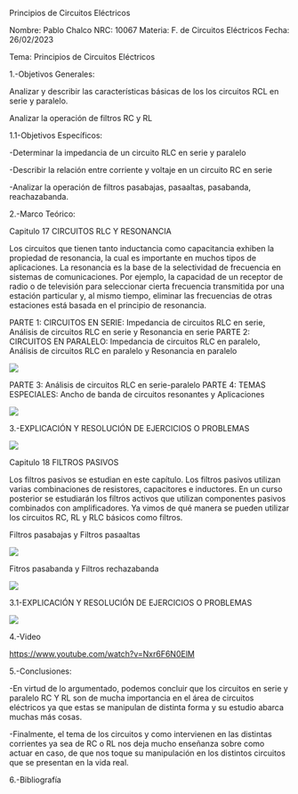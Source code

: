 Principios de Circuitos Eléctricos

Nombre: Pablo Chalco   NRC: 10067  Materia: F. de Circuitos Eléctricos   Fecha: 26/02/2023 

Tema: Principios de Circuitos Eléctricos

1.-Objetivos Generales: 

Analizar y describir las características básicas de los los circuitos RCL en serie y paralelo.

Analizar la operación de filtros RC y RL

1.1-Objetivos Específicos:

-Determinar la impedancia de un circuito RLC en serie y paralelo

-Describir la relación entre corriente y voltaje en un circuito RC en serie

-Analizar la operación de filtros pasabajas, pasaaltas, pasabanda, reachazabanda.

2.-Marco Teórico:

Capitulo 17 CIRCUITOS RLC Y RESONANCIA

Los circuitos que tienen tanto inductancia como capacitancia exhiben la propiedad de resonancia, la cual es importante en muchos tipos 
de aplicaciones. La resonancia es la base de la selectividad de frecuencia en sistemas de comunicaciones. Por ejemplo, la capacidad de
un receptor de radio o de televisión para seleccionar cierta frecuencia transmitida por una estación particular y, al mismo tiempo, eliminar 
las frecuencias de otras estaciones está basada en el principio de resonancia.

PARTE 1: CIRCUITOS EN SERIE: Impedancia de circuitos RLC en serie, Análisis de circuitos RLC en serie y Resonancia en serie                                         PARTE 2: CIRCUITOS EN PARALELO: Impedancia de circuitos RLC en paralelo, Análisis de circuitos RLC en paralelo y Resonancia en paralelo

![](https://github.com/phchalco/Tarea9/blob/main/O1.png)

PARTE 3: Análisis de circuitos RLC en serie-paralelo                                                                                                               PARTE 4: TEMAS ESPECIALES: Ancho de banda de circuitos resonantes y Aplicaciones

![](https://github.com/phchalco/Tarea9/blob/main/O2.png)

3.-EXPLICACIÓN Y RESOLUCIÓN DE EJERCICIOS O PROBLEMAS

![](https://github.com/phchalco/Tarea8/blob/main/G1.jpg)

Capitulo 18 FILTROS PASIVOS

Los filtros pasivos se estudian en este capítulo. Los filtros pasivos utilizan varias combinaciones de resistores, capacitores e inductores.
En un curso posterior se estudiarán los filtros activos que utilizan componentes pasivos combinados con amplificadores. Ya vimos de qué 
manera se pueden utilizar los circuitos RC, RL y RLC básicos como filtros.

Filtros pasabajas y Filtros pasaaltas

![](https://github.com/phchalco/Tarea9/blob/main/U1.png)

Fitros pasabanda y Filtros rechazabanda

![](https://github.com/phchalco/Tarea9/blob/main/U2.png)

3.1-EXPLICACIÓN Y RESOLUCIÓN DE EJERCICIOS O PROBLEMAS

![](https://github.com/phchalco/Tarea8/blob/main/K1.jpg)

4.-Video

https://www.youtube.com/watch?v=Nxr6F6N0ElM

5.-Conclusiones:

-En virtud de lo argumentado, podemos concluir que los circuitos en serie y paralelo RC Y RL son de mucha importancia en el área de circuitos eléctricos 
ya que estas se manipulan de distinta forma y su estudio abarca muchas más cosas.

-Finalmente, el tema de los circuitos y como intervienen en las distintas corrientes ya sea de RC o RL nos deja mucho enseñanza sobre como actuar en caso, de que nos toque su manipulación en los distintos circuitos que se presentan en la vida real.

6.-Bibliografía
